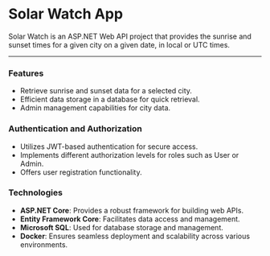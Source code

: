 # Solar Watch App

Solar Watch is an ASP.NET Web API project that provides the sunrise and sunset times for a given city on a given date, in local or UTC times.

---
### Features
- Retrieve sunrise and sunset data for a selected city.
- Efficient data storage in a database for quick retrieval.
- Admin management capabilities for city data.

### Authentication and Authorization
- Utilizes JWT-based authentication for secure access.
- Implements different authorization levels for roles such as User or Admin.
- Offers user registration functionality.

### Technologies
- **ASP.NET Core**: Provides a robust framework for building web APIs.
- **Entity Framework Core**: Facilitates data access and management.
- **Microsoft SQL**: Used for database storage and management.
- **Docker**: Ensures seamless deployment and scalability across various environments.
